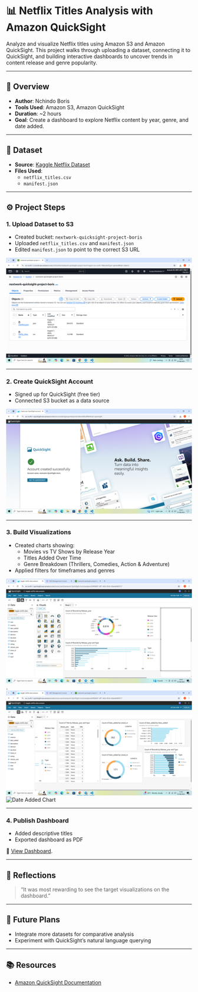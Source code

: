 # 📊 Netflix Titles Analysis with Amazon QuickSight

Analyze and visualize Netflix titles using Amazon S3 and Amazon QuickSight. This project walks through uploading a dataset, connecting it to QuickSight, and building interactive dashboards to uncover trends in content release and genre popularity.

---

## 🧠 Overview

- **Author**: Nchindo Boris    
- **Tools Used**: Amazon S3, Amazon QuickSight  
- **Duration**: ~2 hours  
- **Goal**: Create a dashboard to explore Netflix content by year, genre, and date added.

---

## 📁 Dataset

- **Source**: [Kaggle Netflix Dataset](https://www.kaggle.com/datasets/shivamb/netflix-shows)
- **Files Used**:
  - `netflix_titles.csv`
  - `manifest.json` 

---

## ⚙️ Project Steps

### 1. Upload Dataset to S3
- Created bucket: `nextwork-quicksight-project-boris`
- Uploaded `netflix_titles.csv` and `manifest.json`
- Edited `manifest.json` to point to the correct S3 URL

![S3 Bucket Screenshot](https://github.com/dev-boris67/AWS-Basics/blob/main/QuickSight/images/Screenshot%20(15).png?raw=true)

---

### 2. Create QuickSight Account
- Signed up for QuickSight (free tier)
- Connected S3 bucket as a data source

![QuickSight Signup](https://github.com/dev-boris67/AWS-Basics/blob/main/QuickSight/images/Screenshot%20(16).png?raw=true)

---

### 3. Build Visualizations
- Created charts showing:
  - Movies vs TV Shows by Release Year
  - Titles Added Over Time
  - Genre Breakdown (Thrillers, Comedies, Action & Adventure)
- Applied filters for timeframes and genres

![Release Year Chart](https://github.com/dev-boris67/AWS-Basics/blob/main/QuickSight/images/Screenshot%20(18).png?raw=true).  
![Genre Breakdown](https://github.com/dev-boris67/AWS-Basics/blob/main/QuickSight/images/Screenshot%20(19).png?raw=true)
![Date Added Chart](https://yourdomain.com/images/date-added-chart.png)

---

### 4. Publish Dashboard
- Added descriptive titles
- Exported dashboard as PDF

🔗 [View Dashboard](https://github.com/dev-boris67/AWS-Basics/blob/main/QuickSight/images/Screenshot%20(20).png?raw=true).

---

## 💬 Reflections

> “It was most rewarding to see the target visualizations on the dashboard.”

---

## 🔮 Future Plans
  
- Integrate more datasets for comparative analysis  
- Experiment with QuickSight’s natural language querying

---

## 📚 Resources

- [Amazon QuickSight Documentation](https://docs.aws.amazon.com/quicksight/)
